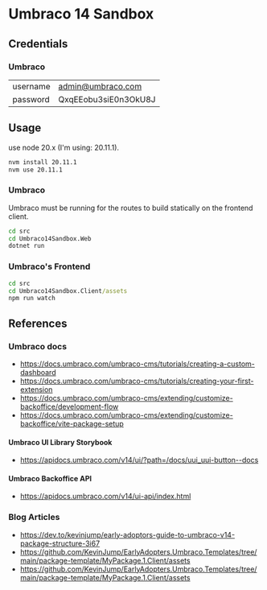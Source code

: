# Umbraco 14 Sandbox

## Credentials
### Umbraco

|   |   |
|---|---|
|username|admin@umbraco.com|
|password|QxqEEobu3siE0n3OkU8J|


## Usage

use node 20.x (I'm using: 20.11.1).

```cmd
nvm install 20.11.1
nvm use 20.11.1
```

### Umbraco

Umbraco must be running for the routes to build statically on the frontend client. 

```cmd
cd src
cd Umbraco14Sandbox.Web
dotnet run
```

### Umbraco's Frontend

```cmd
cd src
cd Umbraco14Sandbox.Client/assets
npm run watch
```


## References

### Umbraco docs
- https://docs.umbraco.com/umbraco-cms/tutorials/creating-a-custom-dashboard
- https://docs.umbraco.com/umbraco-cms/tutorials/creating-your-first-extension
- https://docs.umbraco.com/umbraco-cms/extending/customize-backoffice/development-flow
- https://docs.umbraco.com/umbraco-cms/extending/customize-backoffice/vite-package-setup

#### Umbraco UI Library Storybook
- https://apidocs.umbraco.com/v14/ui/?path=/docs/uui_uui-button--docs

#### Umbraco Backoffice API
- https://apidocs.umbraco.com/v14/ui-api/index.html

### Blog Articles
- https://dev.to/kevinjump/early-adoptors-guide-to-umbraco-v14-package-structure-3i67
- https://github.com/KevinJump/EarlyAdopters.Umbraco.Templates/tree/main/package-template/MyPackage.1.Client/assets
- https://github.com/KevinJump/EarlyAdopters.Umbraco.Templates/tree/main/package-template/MyPackage.1.Client/assets

